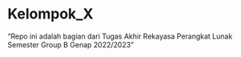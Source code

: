 # Kelompok_X
“Repo ini adalah bagian dari Tugas Akhir Rekayasa Perangkat Lunak Semester Group B Genap 2022/2023”
